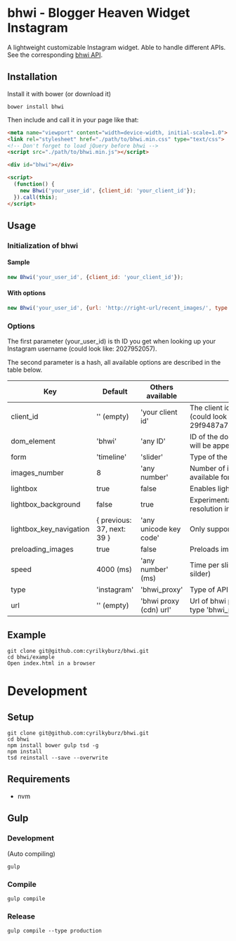 # bhwi - Blogger Heaven Widget Instagram

A lightweight customizable Instagram widget. Able to handle different APIs.
See the corresponding [bhwi API](https://github.com/cyrilkyburz/bhwi_proxy).

## Installation

Install it with bower (or download it)

```
bower install bhwi
```

Then include and call it in your page like that:

```html
<meta name="viewport" content="width=device-width, initial-scale=1.0">
<link rel="stylesheet" href="./path/to/bhwi.min.css" type="text/css">
<!-- Don't forget to load jQuery before bhwi -->
<script src="./path/to/bhwi.min.js"></script>

<div id="bhwi"></div>

<script>
  (function() {
    new Bhwi('your_user_id', {client_id: 'your_client_id'});
  }).call(this);
</script>
```

## Usage

### Initialization of bhwi 


#### Sample 

```js
new Bhwi('your_user_id', {client_id: 'your_client_id'});
```

#### With options

```js
new Bhwi('your_user_id', {url: 'http://right-url/recent_images/', type: 'bhwi', form: 'slider', speed: '2000', lightbox: false});
```

### Options

The first parameter (your_user_id) is th ID you get when looking up your Instagram username (could look like: 2027952057).

The second parameter is a hash, all available options are described in the table below.

Key                       | Default                     | Others available        | Notes
------------------------- | --------------------------- | ----------------------- | --------------------------
client_id                 | '' (empty)                  | 'your client id'        | The client id you get from Instagram API (could look like: 29f9487a7c14f2e46f1e9fa227cb2675)
dom_element               | 'bhwi'	                    | 'any ID'                | ID of the dom element where the widget will be appended
form                      | 'timeline'                  | 'slider'                | Type of the widget
images_number             | 8                           | 'any number'            | Number of images in the timeline (only available for the timeline)
lightbox                  | true                        | false                   | Enables lightbox
lightbox_background       | false                       | true                    | Experimental (only looks good with high resolution images)
lightbox_key_navigation   | { previous: 37, next: 39 }  | 'any unicode key code'  | Only supported previous and next
preloading_images         | true                        | false                   | Preloads images for slider & lightbox
speed                     | 4000  (ms)                  | 'any number' (ms)       | Time per slide (only available for the silder)
type                      | 'instagram'                 | 'bhwi_proxy'            | Type of API
url                       | '' (empty)                  | 'bhwi proxy (cdn) url'  | Url of bhwi proxy (cdn) (only required if type 'bhwi_proxy')

## Example

```
git clone git@github.com:cyrilkyburz/bhwi.git
cd bhwi/example
Open index.html in a browser
```

# Development

## Setup

```
git clone git@github.com:cyrilkyburz/bhwi.git
cd bhwi
npm install bower gulp tsd -g
npm install
tsd reinstall --save --overwrite
```

## Requirements 

* nvm

## Gulp

### Development

(Auto compiling)

```
gulp 
```

### Compile

```
gulp compile
```

### Release

```
gulp compile --type production
```
